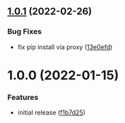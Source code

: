 ## [1.0.1](https://github.com/de-it-krachten/ansible-role-docker_compose/compare/v1.0.0...v1.0.1) (2022-02-26)


### Bug Fixes

* fix pip install via proxy ([13e0efd](https://github.com/de-it-krachten/ansible-role-docker_compose/commit/13e0efd7e8598f1358d273cf0a5677e47611da13))

# 1.0.0 (2022-01-15)


### Features

* initial release ([f1b7d25](https://github.com/de-it-krachten/ansible-role-docker_compose/commit/f1b7d25f9e81988a17f8f69c20a4688bfb155479))
